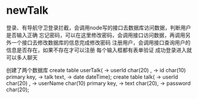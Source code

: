 # newTalk
登录、有导航守卫登录拦截，会调用node写的接口去数据库访问数据，判断用户是否输入正确
忘记密码，可以在这里修改密码，会调用接口访问数据，再调用另外一个接口去修改数据库的信息完成修改密码
注册用户，会调用接口查询用户的信息是否存在，如果不存在才可以注册
每个输入框都有表单验证
成功登录进入就可以多人聊天

创建了两个数据库
create table userTalk(
    -> userId char(20) ,
    -> id char(10) primary key,
    -> talk text,
    -> date dateTime);
create table talk(
    -> userId char(20) ,
    -> userName char(10) primary key,
    -> text char(20),
    -> password char(20);
